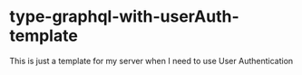 # type-graphql-with-userAuth-template

This is just a template for my server when I need to use User Authentication
